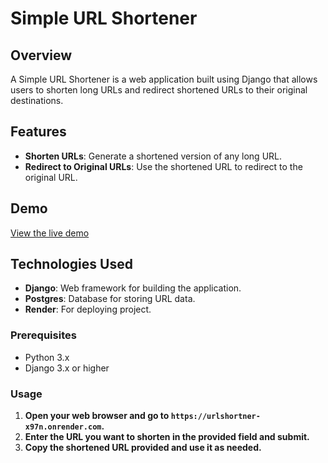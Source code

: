 # Simple URL Shortener

## Overview

A Simple URL Shortener is a web application built using Django that allows users to shorten long URLs and redirect shortened URLs to their original destinations.

## Features

- **Shorten URLs**: Generate a shortened version of any long URL.
- **Redirect to Original URLs**: Use the shortened URL to redirect to the original URL.

## Demo

[View the live demo](https://urlshortner-x97n.onrender.com)



## Technologies Used

- **Django**: Web framework for building the application.
- **Postgres**: Database for storing URL data.
- **Render**: For deploying project.


### Prerequisites

- Python 3.x
- Django 3.x or higher

### Usage

1. **Open your web browser and go to `https://urlshortner-x97n.onrender.com`.**
2. **Enter the URL you want to shorten in the provided field and submit.**
3. **Copy the shortened URL provided and use it as needed.**


